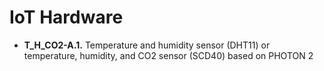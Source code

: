 # IoT Hardware

- **T_H_CO2-A.1.** Temperature and humidity sensor (DHT11) or temperature, humidity, and CO2 sensor (SCD40) based on PHOTON 2
